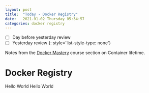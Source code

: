 ```yaml
---
layout: post
title:  "Today - Docker Registry"
date:   2021-01-02 Thursday 05:34:57
categories: docker registry
---
```

- [ ] Day before yesterday review
- [ ] Yesterday review
{: style='list-style-type: none'}

Notes from the [Docker Mastery][docker-mastery] course section on Container lifetime.

# Docker Registry

Hello World
Hello World

[docker-mastery]: https://www.udemy.com/course/docker-mastery
